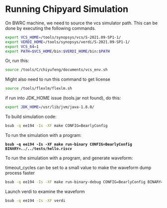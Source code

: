 # Running Chipyard Simulation

On BWRC machine, we need to source the vcs simulator path. This can be done by executing the following commands.

```bash
export VCS_HOME=/tools/synopsys/vcs/S-2021.09-SP1-1/
export VERDI_HOME=/tools/synopsys/verdi/S-2021.09-SP1-1/
export VCS_64=1
export PATH=$VCS_HOME/bin:$VERDI_HOME/bin:$PATH
```

Or, run this:

```bash
source /tools/C/chiyufeng/documents/vcs_env.sh
```



Might also need to run this command to get license

```bash
source /tools/flexlm/flexlm.sh
```



if run into JDK\_HOME issue (tools.jar not found), do this:

```bash
export JDK_HOME=/usr/lib/jvm/java-1.8.0/
```



To build simulation code:

```bash
bsub -q ee194 -Is -XF make CONFIG=BearlyConfig
```



To run the simulation with a program:

<pre class="language-bash"><code class="lang-bash"><strong>bsub -q ee194 -Is -XF make run-binary CONFIG=BearlyConfig BINARY=../../tests/hello.riscv
</strong></code></pre>



To run the simulation with a program, and generate waveform:

timeout\_cycles can be set to a small value to make the waveform dump process faster

```bash
bsub -q ee194 -Is -XF make run-binary-debug CONFIG=BearlyConfig BINARY=../../tests/hello.riscv timeout_cycles=10000

```



Launch verdi to examine the waveform

```bash
bsub -q ee194 -Is -XF verdi
```











